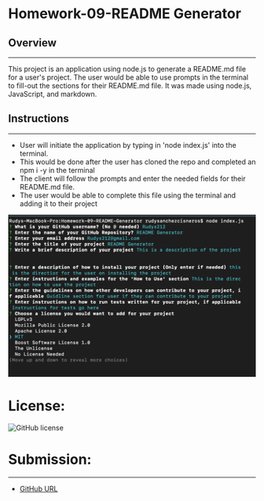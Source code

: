 # Homework-09-README Generator

## Overview

---

This project is an application using node.js to generate a README.md file for a user's project. The user would be able to use prompts in the terminal to fill-out the sections for their README.md file.
It was made using node.js, JavaScript, and markdown.

## Instructions

---

- User will initiate the application by typing in 'node index.js' into the terminal. 
- This would be done after the user has cloned the repo and completed an npm i -y in the terminal
- The client will follow the prompts and enter the needed fields for their README.md file. 
- The user would be able to complete this file using the terminal and adding it to their project

![Terminal Prompts](./assets/images/terminalPrompts.png)

# License:

![GitHub license](https://img.shields.io/badge/license-MIT-blue.svg)

# Submission:

---

- [GitHub URL](https://github.com/Rudys212/Homework-09-README-Generator)
